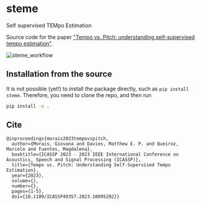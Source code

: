 # steme
Self supervised TEMpo Estimation

Source code for the paper ["Tempo vs. Pitch: understanding self-supervised tempo
estimation"](https://arxiv.org/abs/2304.06868).

![steme_workflow](https://github.com/giovana-morais/steme/assets/12520431/0ce4c9dc-f2eb-4749-a113-e79759712ae9)


## Installation from the source

It is not possible (yet!) to install the package directly, such as `pip install
steme`. Therefore, you need to clone the repo, and then run

```bash
pip install -e .
```

## Cite

```
@inproceedings{morais2023tempovspitch,
  author={Morais, Giovana and Davies, Matthew E. P. and Queiroz, Marcelo and Fuentes, Magdalena},
  booktitle={ICASSP 2023 - 2023 IEEE International Conference on Acoustics, Speech and Signal Processing (ICASSP)}, 
  title={Tempo vs. Pitch: Understanding Self-Supervised Tempo Estimation}, 
  year={2023},
  volume={},
  number={},
  pages={1-5},
  doi={10.1109/ICASSP49357.2023.10095292}}
```
